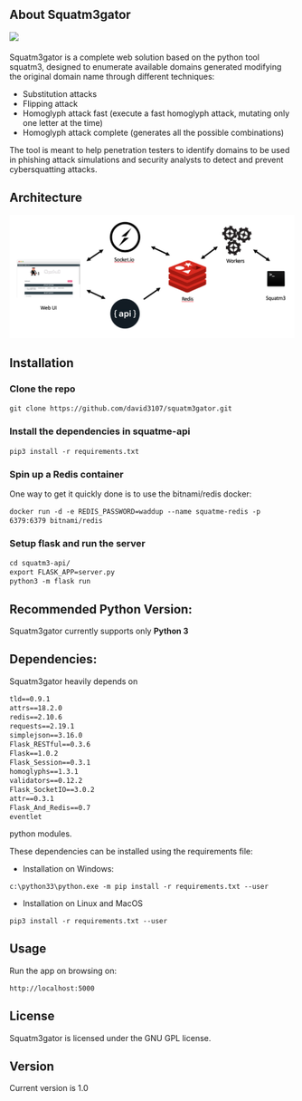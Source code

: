 ## About Squatm3gator


<img src="ui.png"/> <br><br>
Squatm3gator is a complete web solution based on the python tool squatm3, designed to enumerate available domains generated modifying the original domain name through different techniques:

-	Substitution attacks
-	Flipping attack
- 	Homoglyph attack fast (execute a fast homoglyph attack, mutating only one letter at the time)
-   Homoglyph attack complete (generates all the possible combinations)


The tool is meant to help penetration testers to identify domains to be used in phishing attack simulations and security analysts to detect and prevent cybersquatting attacks.


## Architecture

<img src="architecture.png"/> <br> 


## Installation


### Clone the repo
```
git clone https://github.com/david3107/squatm3gator.git

```

### Install the dependencies in squatme-api

```
pip3 install -r requirements.txt

```

### Spin up a Redis container

One way to get it quickly done is to use the bitnami/redis docker:
```
docker run -d -e REDIS_PASSWORD=waddup --name squatme-redis -p 6379:6379 bitnami/redis

```

### Setup flask and run the server

```
cd squatm3-api/
export FLASK_APP=server.py   
python3 -m flask run

```

## Recommended Python Version:

Squatm3gator currently supports only **Python 3** 


## Dependencies:

Squatm3gator heavily depends on 

``` 
tld==0.9.1
attrs==18.2.0
redis==2.10.6
requests==2.19.1
simplejson==3.16.0
Flask_RESTful==0.3.6
Flask==1.0.2
Flask_Session==0.3.1
homoglyphs==1.3.1
validators==0.12.2
Flask_SocketIO==3.0.2
attr==0.3.1
Flask_And_Redis==0.7
eventlet

``` 

python modules.

These dependencies can be installed using the requirements file:

- Installation on Windows:
```
c:\python33\python.exe -m pip install -r requirements.txt --user
```
- Installation on Linux and MacOS
```
pip3 install -r requirements.txt --user
```

## Usage

Run the app on browsing on: 

```
http://localhost:5000
```

## License

Squatm3gator is licensed under the GNU GPL license.


## Version
Current version is 1.0 
